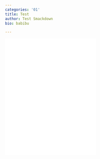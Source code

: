 ```yaml
---
categories: '01'
title: Test
author: Test Smackdown
bio: babibu

---
```

<iframe src="[https://open.spotify.com/embed/playlist/1esYxHQ7omsSiWdTdWaJb5](https://open.spotify.com/embed/playlist/1esYxHQ7omsSiWdTdWaJb5 "https://open.spotify.com/embed/playlist/1esYxHQ7omsSiWdTdWaJb5")" width="300" height="380" frameborder="0" allowtransparency="true" allow="encrypted-media"></iframe>